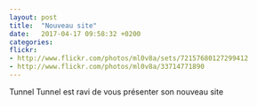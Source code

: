 ```yaml
---
layout: post
title:  "Nouveau site"
date:   2017-04-17 09:58:32 +0200
categories:
flickr:
- http://www.flickr.com/photos/ml0v8a/sets/72157680127299412
- http://www.flickr.com/photos/ml0v8a/33714771890
---
```


Tunnel Tunnel est ravi de vous présenter son nouveau site
